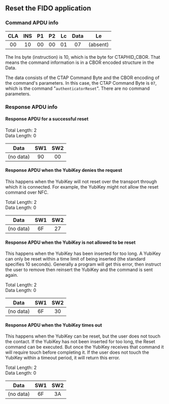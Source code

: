 <!-- Copyright 2022 Yubico AB

Licensed under the Apache License, Version 2.0 (the "License");
you may not use this file except in compliance with the License.
You may obtain a copy of the License at

    http://www.apache.org/licenses/LICENSE-2.0

Unless required by applicable law or agreed to in writing, software
distributed under the License is distributed on an "AS IS" BASIS,
WITHOUT WARRANTIES OR CONDITIONS OF ANY KIND, either express or implied.
See the License for the specific language governing permissions and
limitations under the License. -->

## Reset the FIDO application

### Command APDU info

| CLA | INS | P1 | P2 | Lc | Data |    Le    |
|:---:|:---:|:--:|:--:|:--:|:----:|:--------:| 
| 00  | 10  | 00 | 00 | 01 |  07  | (absent) |

The Ins byte (instruction) is 10, which is the byte for CTAPHID_CBOR.
That means the command information is in a CBOR encoded structure in the
Data.

The data consists of the CTAP Command Byte and the CBOR encoding of the
command's parameters. In this case, the CTAP Command Byte is `07`,
which is the command "`authenticatorReset`". There are no command parameters.

### Response APDU info

#### Response APDU for a successful reset

Total Length: 2\
Data Length: 0

|   Data    | SW1 | SW2 |
|:---------:|:---:|:---:|
| (no data) | 90  | 00  |

#### Response APDU when the YubiKey denies the request

This happens when the YubiKey will not reset over the transport through
which it is connected. For example, the YubiKey might not allow the
reset command over NFC.

Total Length: 2\
Data Length: 0

|   Data    | SW1 | SW2 |
|:---------:|:---:|:---:|
| (no data) | 6F  | 27  |

#### Response APDU when the YubiKey is not allowed to be reset

This happens when the YubiKey has been inserted for too long. A YubiKey
can only be reset within a time limit of being inserted (the standard
specifies 10 seconds). Generally a program will get this error, then
instruct the user to remove then reinsert the YubiKey and the command
is sent again.

Total Length: 2\
Data Length: 0

|   Data    | SW1 | SW2 |
|:---------:|:---:|:---:|
| (no data) | 6F  | 30  |

#### Response APDU when the YubiKey times out

This happens when the YubiKey can be reset, but the user does not touch
the contact. If the YubiKey has not been inserted for too long, the
Reset command can be executed. But once the YubiKey receives that
command it will require touch before completing it. If the user does not
touch the YubiKey within a timeout period, it will return this error.

Total Length: 2\
Data Length: 0

|   Data    | SW1 | SW2 |
|:---------:|:---:|:---:|
| (no data) | 6F  | 3A  |
